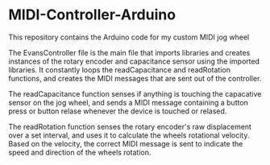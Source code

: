 # MIDI-Controller-Arduino
This repository contains the Arduino code for my custom MIDI jog wheel

The EvansController file is the main file that imports libraries and creates instances of the rotary encoder and capacitance sensor using the imported libraries.
It constantly loops the readCapacitance and readRotation functions, and creates the MIDI messages that are sent out of the controller. 

The readCapacitance function senses if anything is touching the capacative sensor on the jog wheel, and sends a MIDI message containing a button press or button relase whenever 
the device is touched or relased.

The readRotation function senses the rotary encoder's raw displacement over a set interval, and uses it to calculate the wheels rotational velocity.
Based on the velocity, the correct MIDI message is sent to indicate the speed and direction of the wheels rotation.
